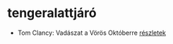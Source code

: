 # tengeralattjáró

- Tom Clancy: Vadászat a Vörös Októberre [részletek](_details/Tom%20Clancy.md#id_1030)